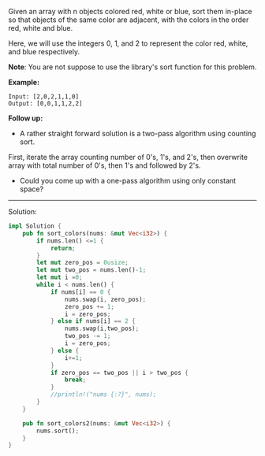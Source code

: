Given an array with n objects colored red, white or blue, sort them in-place so that objects of the same color are adjacent, with the colors in the order red, white and blue.

Here, we will use the integers 0, 1, and 2 to represent the color red, white, and blue respectively.

**Note**: You are not suppose to use the library's sort function for this problem.

**Example:**

```
Input: [2,0,2,1,1,0]
Output: [0,0,1,1,2,2]
```

**Follow up:**

- A rather straight forward solution is a two-pass algorithm using counting sort.

First, iterate the array counting number of 0's, 1's, and 2's, then overwrite array with total number of 0's, then 1's and followed by 2's.
- Could you come up with a one-pass algorithm using only constant space?

---

Solution:

```rust
impl Solution {
    pub fn sort_colors(nums: &mut Vec<i32>) {
        if nums.len() <=1 {
            return;
        }
        let mut zero_pos = 0usize;
        let mut two_pos = nums.len()-1;
        let mut i =0;
        while i < nums.len() {
            if nums[i] == 0 {
                nums.swap(i, zero_pos);
                zero_pos += 1;
                i = zero_pos;
            } else if nums[i] == 2 {
                nums.swap(i,two_pos);
                two_pos -= 1;
                i = zero_pos;
            } else {
                i+=1;
            }
            if zero_pos == two_pos || i > two_pos {
                break;
            }
            //println!("nums {:?}", nums);
        }
    }

    pub fn sort_colors2(nums: &mut Vec<i32>) {
        nums.sort();
    }
}
```
